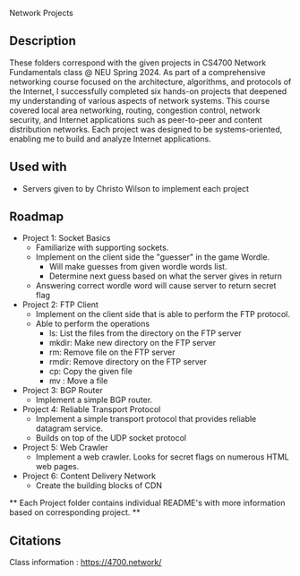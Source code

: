 Network Projects

## Description ##
These folders correspond with the given projects in CS4700 Network Fundamentals class @ NEU Spring 2024. 
As part of a comprehensive networking course focused on the architecture, algorithms, and protocols of the Internet, I successfully completed six hands-on projects that deepened my understanding of various aspects of network systems. This course covered local area networking, routing, congestion control, network security, and Internet applications such as peer-to-peer and content distribution networks. Each project was designed to be systems-oriented, enabling me to build and analyze Internet applications. 

## Used with ##
- Servers given to by Christo Wilson to implement each project

## Roadmap ##
- Project 1: Socket Basics
   - Familiarize with supporting sockets.
   - Implement on the client side the "guesser" in the game Wordle.
      - Will make guesses from given wordle words list.
      - Determine next guess based on what the server gives in return
   - Answering correct wordle word will cause server to return secret flag
- Project 2: FTP Client
   - Implement on the client side that is able to perform the FTP protocol.
   - Able to perform the operations
       - ls: List the files from the directory on the FTP server
       - mkdir: Make new directory on the FTP server
       - rm: Remove file on the FTP server
       - rmdir: Remove directory on the FTP server
       - cp: Copy the given file
       - mv : Move a file
- Project 3: BGP Router
    - Implement a simple BGP router.
- Project 4: Reliable Transport Protocol
    - Implement a simple transport protocol that provides reliable datagram service.
    - Builds on top of the UDP socket protocol
- Project 5: Web Crawler
    - Implement a web crawler. Looks for secret flags on numerous HTML web pages. 
- Project 6: Content Delivery Network
    - Create the building blocks of CDN

** Each Project folder contains individual README's with more information based on corresponding project. **

## Citations ##
Class information : https://4700.network/ 
